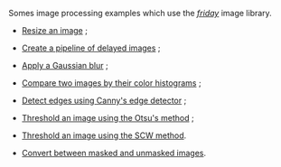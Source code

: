 Somes image processing examples which use the
*[friday](https://hackage.haskell.org/package/friday)* image library.

* [Resize an image](src/ResizeImage.hs) ;

* [Create a pipeline of delayed images](src/Delayed.hs) ;

* [Apply a Gaussian blur](src/GaussianBlur.hs) ;

* [Compare two images by their color histograms](src/Histogram.hs) ;

* [Detect edges using Canny's edge detector](src/Canny.hs) ;

* [Threshold an image using the Otsu's method](src/Otsu.hs) ;

* [Threshold an image using the SCW method](src/SCW.hs).

* [Convert between masked and unmasked images](src/Masked.hs).
